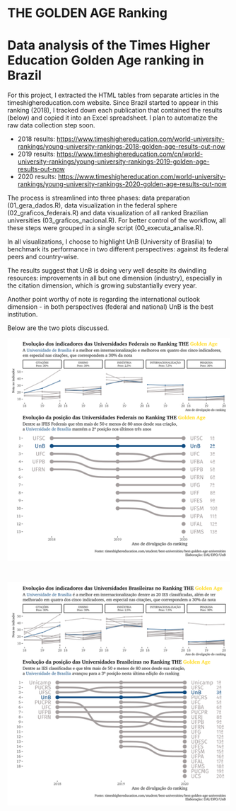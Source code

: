 # THE GOLDEN AGE Ranking

# Data analysis of the Times Higher Education Golden Age ranking in Brazil

For this project, I extracted the HTML tables from separate articles in the timeshighereducation.com website. Since Brazil started to appear in this ranking (2018), I tracked down each publication that contained the results (below) and copied it into an Excel spreadsheet. I plan to automatize the raw data collection step soon.

- 2018 results: https://www.timeshighereducation.com/world-university-rankings/young-university-rankings-2018-golden-age-results-out-now
- 2019 results: https://www.timeshighereducation.com/cn/world-university-rankings/young-university-rankings-2019-golden-age-results-out-now
- 2020 results: https://www.timeshighereducation.com/world-university-rankings/young-university-rankings-2020-golden-age-results-out-now

The process is streamlined into three phases: data preparation (01_gera_dados.R), data visualization in the federal sphere (02_graficos_federais.R) and data visualization of all ranked Brazilian universities (03_graficos_nacional.R). For better control of the workflow, all these steps were grouped in a single script (00_executa_analise.R).

In all visualizations, I choose to highlight UnB (University of Brasília) to benchmark its performance in two different perspectives: against its federal peers and country-wise.

The results suggest that UnB is doing very well despite its dwindling resources: improvements in all but one dimension (industry), especially in the citation dimension, which is growing substantially every year.

Another point worthy of note is regarding the international outlook dimension - in both perspectives (federal and national) UnB is the best institution.

Below are the two plots discussed.

![THE Golden Age evolution - federal](the-ga-federais_conjunto_1.png)

<br>

![THE Golden Age evolution - national](the-ga-nacional_conjunto_1.png)
